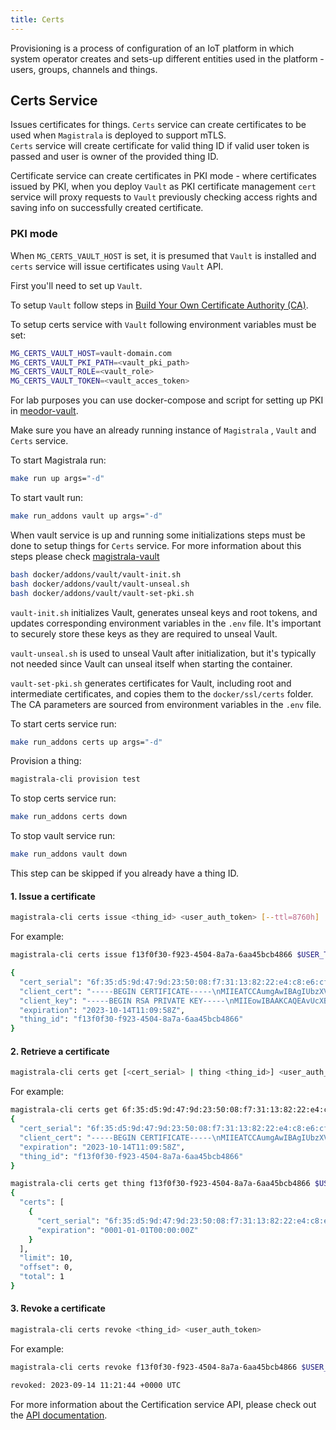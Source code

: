 ```yaml
---
title: Certs
---
```



Provisioning is a process of configuration of an IoT platform in which system operator creates and sets-up different entities used in the platform - users, groups, channels and things.

## Certs Service

Issues certificates for things. `Certs` service can create certificates to be used when `Magistrala` is deployed to support mTLS.  
`Certs` service will create certificate for valid thing ID if valid user token is passed and user is owner of the provided thing ID.

Certificate service can create certificates in PKI mode - where certificates issued by PKI, when you deploy `Vault` as PKI certificate management `cert` service will proxy requests to `Vault` previously checking access rights and saving info on successfully created certificate.

### PKI mode

When `MG_CERTS_VAULT_HOST` is set, it is presumed that `Vault` is installed and `certs` service will issue certificates using `Vault` API.

First you'll need to set up `Vault`.

To setup `Vault` follow steps in [Build Your Own Certificate Authority (CA)][vault-pki-engine].

To setup certs service with `Vault` following environment variables must be set:

```bash
MG_CERTS_VAULT_HOST=vault-domain.com
MG_CERTS_VAULT_PKI_PATH=<vault_pki_path>
MG_CERTS_VAULT_ROLE=<vault_role>
MG_CERTS_VAULT_TOKEN=<vault_acces_token>
```

For lab purposes you can use docker-compose and script for setting up PKI in [meodor-vault][meodor-vault].

Make sure you have an already running instance of `Magistrala` , `Vault` and `Certs` service.

To start Magistrala run:

```bash
make run up args="-d"
```

To start vault run:

```bash
make run_addons vault up args="-d"
```

When vault service is up and running some initializations steps must be done to setup things for `Certs` service. For more information about this steps please check [magistrala-vault][magistrala-vault]

```bash
bash docker/addons/vault/vault-init.sh
bash docker/addons/vault/vault-unseal.sh
bash docker/addons/vault/vault-set-pki.sh
```

`vault-init.sh` initializes Vault, generates unseal keys and root tokens, and updates corresponding environment variables in the `.env` file. It's important to securely store these keys as they are required to unseal Vault.

`vault-unseal.sh` is used to unseal Vault after initialization, but it's typically not needed since Vault can unseal itself when starting the container.

`vault-set-pki.sh` generates certificates for Vault, including root and intermediate certificates, and copies them to the `docker/ssl/certs` folder. The CA parameters are sourced from environment variables in the `.env` file.

To start certs service run:

```bash
make run_addons certs up args="-d"
```

Provision a thing:

```bash
magistrala-cli provision test
```

To stop certs service run:

```bash
make run_addons certs down
```

To stop vault service run:

```bash
make run_addons vault down
```

This step can be skipped if you already have a thing ID.

#### 1. Issue a certificate

```bash
magistrala-cli certs issue <thing_id> <user_auth_token> [--ttl=8760h]
```

For example:

```bash
magistrala-cli certs issue f13f0f30-f923-4504-8a7a-6aa45bcb4866 $USER_TOKEN

{
  "cert_serial": "6f:35:d5:9d:47:9d:23:50:08:f7:31:13:82:22:e4:c8:e6:cf:2c:c1",
  "client_cert": "-----BEGIN CERTIFICATE-----\nMIIEATCCAumgAwIBAgIUbzXVnUedI1AI9zETgiLkyObPLMEwDQYJKoZIhvcNAQEL\nBQAwLjEsMCoGA1UEAxMjbWFpbmZsdXguY29tIEludGVybWVkaWF0ZSBBdXRob3Jp\ndHkwHhcNMjMwOTE0MTEwOTI5WhcNMjMxMDE0MTEwOTU4WjAvMS0wKwYDVQQDEyRi\nYTFmMmIxNi01MjA3LTQ2MDgtYTRkZS01ZmFiZmI4NjI3YzIwggEiMA0GCSqGSIb3\nDQEBAQUAA4IBDwAwggEKAoIBAQC9RxcHaTzn18vBdWWZf37K8Grc5dLW/m8vhwOJ\n8oe3iPUiE7xFijIXKw236R1NBh8fLT6/2lia/p4acZtls3yFRphooDwP7S2OiJRI\ngGb/r0SYmSnQKjHbdbixauNECGk1TDNSGvmpNSzvAZvYSJAvd5ZpYf/8Db9IBW0N\nvbI7TfIJHay8vC/0rn1BsmC3x+3nEm0W+Z5udC/UT4+pQn7QWrBsxjVT4r5WY0SQ\nkVhA9Wo+Wpzmy1CMC4X6yLmiIHmfRFlktDxKgPpyy/3zhAE2CkBpT7JEQ723Mv+m\n37oM2EJog+tgIZMExxDbw3Epqgo07B9DWpSZSBHCISeN/TzdAgMBAAGjggEUMIIB\nEDAOBgNVHQ8BAf8EBAMCA6gwHQYDVR0lBBYwFAYIKwYBBQUHAwEGCCsGAQUFBwMC\nMB0GA1UdDgQWBBTAoqWVu8ctNmw5CKUBxsUKVDX+PDAfBgNVHSMEGDAWgBS7dmaT\nr5vJJPtV5dReawbYKhxzYzA7BggrBgEFBQcBAQQvMC0wKwYIKwYBBQUHMAKGH2h0\ndHA6Ly92YXVsdDo4MjAwL3YxL3BraV9pbnQvY2EwLwYDVR0RBCgwJoIkYmExZjJi\nMTYtNTIwNy00NjA4LWE0ZGUtNWZhYmZiODYyN2MyMDEGA1UdHwQqMCgwJqAkoCKG\nIGh0dHA6Ly92YXVsdDo4MjAwL3YxL3BraV9pbnQvY3JsMA0GCSqGSIb3DQEBCwUA\nA4IBAQCKMmDzyWWmuSJPh3O9hppRJ6mkX9gut4jP2rwowNv7haj3iu+hR8+GnTix\nu5oy3bZdmRryhhW0XyJsbCKO/z+wsY/RfVgMxF/c1cbmEzki804+AB4a4yNhQD6g\noEEQBD58b6mFi/vPCRiGZmmo5TqMlA37jBRSVnKO/CoH1CAvjqmfWdSoO4IC4uD4\nJev+QNr9wlOimYcA/usmo7rmqz7IB9R/Laxcdkq9iZelKly/jhftEbKgGf2NR/d7\nEKVONjCEp6fL2iBaQSA/899oJJ7QPqE5X821HhBlXKvNmZnYRyUmAS2h1jnxtovp\nsNGcLFRgIAFdaGl1172C7mBZF4C3\n-----END CERTIFICATE-----",
  "client_key": "-----BEGIN RSA PRIVATE KEY-----\nMIIEowIBAAKCAQEAvUcXB2k859fLwXVlmX9+yvBq3OXS1v5vL4cDifKHt4j1IhO8\nRYoyFysNt+kdTQYfHy0+v9pYmv6eGnGbZbN8hUaYaKA8D+0tjoiUSIBm/69EmJkp\n0Cox23W4sWrjRAhpNUwzUhr5qTUs7wGb2EiQL3eWaWH//A2/SAVtDb2yO03yCR2s\nvLwv9K59QbJgt8ft5xJtFvmebnQv1E+PqUJ+0FqwbMY1U+K+VmNEkJFYQPVqPlqc\n5stQjAuF+si5oiB5n0RZZLQ8SoD6csv984QBNgpAaU+yREO9tzL/pt+6DNhCaIPr\nYCGTBMcQ28NxKaoKNOwfQ1qUmUgRwiEnjf083QIDAQABAoIBADKd7kSnGgiOJwkn\nUfJIrCmtPYaxVz7zb9xv6LxdRXoJgDSKvpCCMn8LnnGOP623c18tBFjeFU/tw24i\n74G1DBnAFUX1g9pmfQZe8/injePWhSuh2hK3FfowcyHPCdPJxAjixd6xJA7iD5Aj\nCABA934aJvkrof9P1dV2zgEct6sv6GPwUgSZxTYVNyU93T/pmvodvpNTYd3uk71A\nLCC5Ojv2gEOkHUWHhMntz7bl6wcH/atk//uYoYxcjZ811tL7/7xwUbyRxFD/b6kP\niptdoXBv27eWWKOtFMgF9iNkhefSKkmHZZWIL1J5CFE8fUdddeLoOa0e7a9vhYS9\n5TMzC2kCgYEA+TJf60QP3rjEgm6bJw1h48ffkPkZTsdp083GoJB77yXUH7m9Wt9g\nlYSALN+67fnkXPEe/C9SInMDRMp9VoswOHeJCFbCNdx5Klv8KKuMZMk0yCZifhx6\nBl7IsVlmlzq3EhK1ZjOVWMxvwS7MlMpPAcsc8DGhwhv9sXW3k2nMevsCgYEAwnHx\nheuaYgE/HrE/GEcPNAwy/uyBb8wxoKavl8OKEyPH+LK8powo9xss8zi+yEYHfSQP\nnJ45Rdz/HGl5QIwD4CjA3Vrm0sTMh094DPp9KhxcOwIhK/IvUJ0deKwHRWek/+c8\nwbD6HfX2Vtu5RU9z2KS7VtazjU5TkIbKP29LoAcCgYAUKAv0JrQ16rISbsnj9cQm\nPYOK4Ws3oQ+hTzKyyB0OMfwfeNGlKQ5R6b7IYmxnVWAwWFyOP3GgUbdA+DP9LRMA\nbkLKRuI8oxG16GzUCVQ4zsGTMu+ijcEdBMus9LNEpj4qmxLLKn75CMg9UwC/REHx\nvjEgCJOx9LungAMSTGt6wwKBgQCXvSGUt6pvhreCNSGeyX1EyaxWIaxU2U11J/7p\neQ/cJdUc8Cal9cTWKV/nokXHtlaLwsNoHlVlfrOasXiM9XbkzAjN9O0iV6+gfFSc\nFDHu1djnt565U7K2vxVLoTu/XsV1ajeQk5JsJRCK8cbgHsOxscP8XWobAJ/XrkhQ\nPoMOqwKBgD8goECBKj+SofUfqKCnGf3E2MWF3kTZMfPaBcuV8TaGMWRRljMmK8YT\npew6IIkAFrsIaXxQsym2JQ+j/L2AoxQkzlf2VF4SaBfUUByT3NijSBpD/d3xRlWA\n7UUO0d72YFnPTqY98Ch/fbKnaCRL/Usv8c9nCt5IdmnihYnuvxYT\n-----END RSA PRIVATE KEY-----",
  "expiration": "2023-10-14T11:09:58Z",
  "thing_id": "f13f0f30-f923-4504-8a7a-6aa45bcb4866"
}
```

#### 2. Retrieve a certificate

```bash
magistrala-cli certs get [<cert_serial> | thing <thing_id>] <user_auth_token>
```

For example:

```bash
magistrala-cli certs get 6f:35:d5:9d:47:9d:23:50:08:f7:31:13:82:22:e4:c8:e6:cf:2c:c1 $USER_TOKEN
{
  "cert_serial": "6f:35:d5:9d:47:9d:23:50:08:f7:31:13:82:22:e4:c8:e6:cf:2c:c1",
  "client_cert": "-----BEGIN CERTIFICATE-----\nMIIEATCCAumgAwIBAgIUbzXVnUedI1AI9zETgiLkyObPLMEwDQYJKoZIhvcNAQEL\nBQAwLjEsMCoGA1UEAxMjbWFpbmZsdXguY29tIEludGVybWVkaWF0ZSBBdXRob3Jp\ndHkwHhcNMjMwOTE0MTEwOTI5WhcNMjMxMDE0MTEwOTU4WjAvMS0wKwYDVQQDEyRi\nYTFmMmIxNi01MjA3LTQ2MDgtYTRkZS01ZmFiZmI4NjI3YzIwggEiMA0GCSqGSIb3\nDQEBAQUAA4IBDwAwggEKAoIBAQC9RxcHaTzn18vBdWWZf37K8Grc5dLW/m8vhwOJ\n8oe3iPUiE7xFijIXKw236R1NBh8fLT6/2lia/p4acZtls3yFRphooDwP7S2OiJRI\ngGb/r0SYmSnQKjHbdbixauNECGk1TDNSGvmpNSzvAZvYSJAvd5ZpYf/8Db9IBW0N\nvbI7TfIJHay8vC/0rn1BsmC3x+3nEm0W+Z5udC/UT4+pQn7QWrBsxjVT4r5WY0SQ\nkVhA9Wo+Wpzmy1CMC4X6yLmiIHmfRFlktDxKgPpyy/3zhAE2CkBpT7JEQ723Mv+m\n37oM2EJog+tgIZMExxDbw3Epqgo07B9DWpSZSBHCISeN/TzdAgMBAAGjggEUMIIB\nEDAOBgNVHQ8BAf8EBAMCA6gwHQYDVR0lBBYwFAYIKwYBBQUHAwEGCCsGAQUFBwMC\nMB0GA1UdDgQWBBTAoqWVu8ctNmw5CKUBxsUKVDX+PDAfBgNVHSMEGDAWgBS7dmaT\nr5vJJPtV5dReawbYKhxzYzA7BggrBgEFBQcBAQQvMC0wKwYIKwYBBQUHMAKGH2h0\ndHA6Ly92YXVsdDo4MjAwL3YxL3BraV9pbnQvY2EwLwYDVR0RBCgwJoIkYmExZjJi\nMTYtNTIwNy00NjA4LWE0ZGUtNWZhYmZiODYyN2MyMDEGA1UdHwQqMCgwJqAkoCKG\nIGh0dHA6Ly92YXVsdDo4MjAwL3YxL3BraV9pbnQvY3JsMA0GCSqGSIb3DQEBCwUA\nA4IBAQCKMmDzyWWmuSJPh3O9hppRJ6mkX9gut4jP2rwowNv7haj3iu+hR8+GnTix\nu5oy3bZdmRryhhW0XyJsbCKO/z+wsY/RfVgMxF/c1cbmEzki804+AB4a4yNhQD6g\noEEQBD58b6mFi/vPCRiGZmmo5TqMlA37jBRSVnKO/CoH1CAvjqmfWdSoO4IC4uD4\nJev+QNr9wlOimYcA/usmo7rmqz7IB9R/Laxcdkq9iZelKly/jhftEbKgGf2NR/d7\nEKVONjCEp6fL2iBaQSA/899oJJ7QPqE5X821HhBlXKvNmZnYRyUmAS2h1jnxtovp\nsNGcLFRgIAFdaGl1172C7mBZF4C3\n-----END CERTIFICATE-----",
  "expiration": "2023-10-14T11:09:58Z",
  "thing_id": "f13f0f30-f923-4504-8a7a-6aa45bcb4866"
}
```

```bash
magistrala-cli certs get thing f13f0f30-f923-4504-8a7a-6aa45bcb4866 $USER_TOKEN
{
  "certs": [
    {
      "cert_serial": "6f:35:d5:9d:47:9d:23:50:08:f7:31:13:82:22:e4:c8:e6:cf:2c:c1",
      "expiration": "0001-01-01T00:00:00Z"
    }
  ],
  "limit": 10,
  "offset": 0,
  "total": 1
}
```

#### 3. Revoke a certificate

```bash
magistrala-cli certs revoke <thing_id> <user_auth_token>
```

For example:

```bash
magistrala-cli certs revoke f13f0f30-f923-4504-8a7a-6aa45bcb4866 $USER_TOKEN

revoked: 2023-09-14 11:21:44 +0000 UTC
```

For more information about the Certification service API, please check out the [API documentation][api-docs].

[vault-pki-engine]: https://learn.hashicorp.com/tutorials/vault/pki-engine
[meodor-vault]: https://github.com/mteodor/vault
[api-docs]: https://github.com/absmach/magistrala/blob/main/api/openapi/certs.yml
[magistrala-vault]: https://github.com/absmach/magistrala/blob/main/docker/addons/vault/README.md#setup
